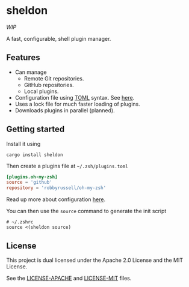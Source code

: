 # sheldon

*WIP*

A fast, configurable, shell plugin manager.

## Features

- Can manage
  - Remote Git repositories.
  - GitHub repositories.
  - Local plugins.
- Configuration file using [TOML] syntax. See [here][configuration].
- Uses a lock file for much faster loading of plugins.
- Downloads plugins in parallel (planned).

## Getting started

Install it using

```
cargo install sheldon
```

Then create a plugins file at `~/.zsh/plugins.toml`

```toml
[plugins.oh-my-zsh]
source = 'github'
repository = 'robbyrussell/oh-my-zsh'
```

Read up more about configuration [here][configuration].

You can then use the `source` command to generate the init script

```
# ~/.zshrc
source <(sheldon source)
```

## License

This project is dual licensed under the Apache 2.0 License and the MIT License.

See the [LICENSE-APACHE](LICENSE-APACHE) and [LICENSE-MIT](LICENSE-MIT) files.

[configuration]: docs/Configuration.md
[TOML]: https://github.com/toml-lang/toml
